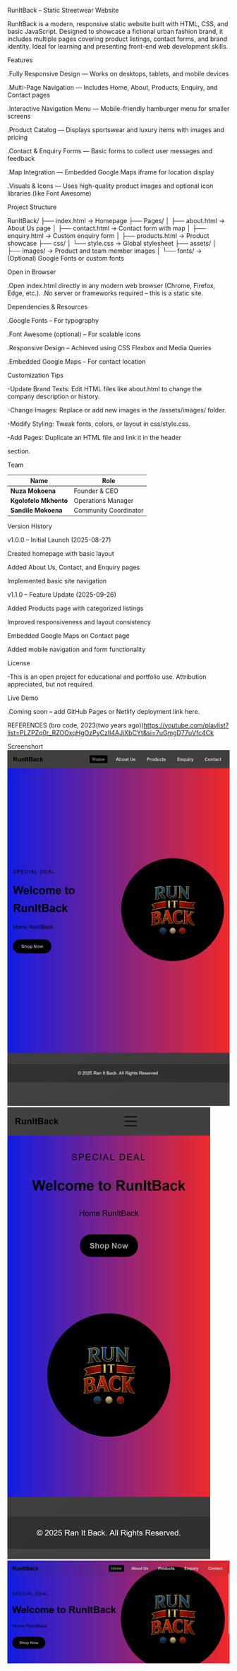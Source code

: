 RunItBack – Static Streetwear Website

RunItBack is a modern, responsive static website built with HTML, CSS, and basic JavaScript. Designed to showcase a fictional urban fashion brand, it includes multiple pages covering product listings, contact forms, and brand identity. Ideal for learning and presenting front-end web development skills.

Features

.Fully Responsive Design — Works on desktops, tablets, and mobile devices

.Multi-Page Navigation — Includes Home, About, Products, Enquiry, and Contact pages

.Interactive Navigation Menu — Mobile-friendly hamburger menu for smaller screens

.Product Catalog — Displays sportswear and luxury items with images and pricing

.Contact & Enquiry Forms — Basic forms to collect user messages and feedback

.Map Integration — Embedded Google Maps iframe for location display

.Visuals & Icons — Uses high-quality product images and optional icon libraries (like Font     Awesome)

Project Structure

RunItBack/
├── index.html                → Homepage
├── Pages/
│   ├── about.html            → About Us page
│   ├── contact.html          → Contact form with map
│   ├── enquiry.html          → Custom enquiry form
│   ├── products.html         → Product showcase
├── css/
│   └── style.css             → Global stylesheet
├── assets/
│   ├── images/               → Product and team member images
│   └── fonts/                → (Optional) Google Fonts or custom fonts

Open in Browser

.Open index.html directly in any modern web browser (Chrome, Firefox, Edge, etc.).
.No server or frameworks required – this is a static site.

Dependencies & Resources

.Google Fonts – For typography

.Font Awesome (optional) – For scalable icons

.Responsive Design – Achieved using CSS Flexbox and Media Queries

.Embedded Google Maps – For contact location

Customization Tips

-Update Brand Texts: Edit HTML files like about.html to change the company description or history.

-Change Images: Replace or add new images in the /assets/images/ folder.

-Modify Styling: Tweak fonts, colors, or layout in css/style.css.

-Add Pages: Duplicate an HTML file and link it in the header <nav> section.

Team

| Name                  | Role                  |
| --------------------- | --------------------- |
| **Nuza Mokoena**      | Founder & CEO         |
| **Kgolofelo Mkhonto** | Operations Manager    |
| **Sandile Mokoena**   | Community Coordinator |

Version History

v1.0.0 – Initial Launch (2025-08-27)

Created homepage with basic layout

Added About Us, Contact, and Enquiry pages

Implemented basic site navigation

v1.1.0 – Feature Update (2025-09-26)

Added Products page with categorized listings

Improved responsiveness and layout consistency

Embedded Google Maps on Contact page

Added mobile navigation and form functionality

License

-This is an open project for educational and portfolio use. Attribution appreciated, but not required.

Live Demo

.Coming soon – add GitHub Pages or Netlify deployment link here.

REFERENCES
(bro code, 2023(two years ago))https://youtube.com/playlist?list=PLZPZq0r_RZOOxqHgOzPyCzIl4AJjXbCYt&si=7uGmgD77uVfc4Ck

Screenshort
![Tablet screenshort](Screenshots_evidence/Tablet_screenshot.png)
![phone screenshort](Screenshots_evidence/phone_screenshot.png)
![Tablet screenshort](Screenshots_evidence/laptop_screenshot.png)